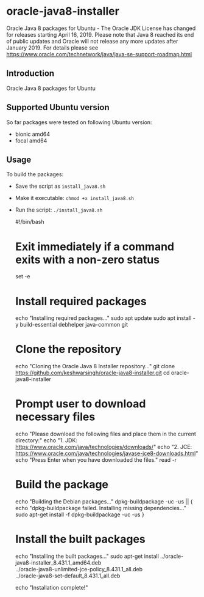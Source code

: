 # oracle-java8-installer
Oracle Java 8 packages for Ubuntu - The Oracle JDK License has changed for releases starting April 16, 2019.
Please note that Java 8 reached its end of public updates and Oracle will not release any more updates after January 2019. For details please see https://www.oracle.com/technetwork/java/java-se-support-roadmap.html

Introduction
------------

Oracle Java 8 packages for Ubuntu

Supported Ubuntu version
-------------------------

So far packages were tested on following Ubuntu version:

- bionic amd64
- focal amd64

Usage
-----

To build the packages:

- Save the script as `install_java8.sh`
- Make it executable: `chmod +x install_java8.sh`
- Run the script: `./install_java8.sh`

    #!/bin/bash
    
    # Exit immediately if a command exits with a non-zero status
    set -e
    
    # Install required packages
    echo "Installing required packages..."
    sudo apt update
    sudo apt install -y build-essential debhelper java-common git
    
    # Clone the repository
    echo "Cloning the Oracle Java 8 Installer repository..."
    git clone https://github.com/keshwarsingh/oracle-java8-installer.git
    cd oracle-java8-installer
    
    # Prompt user to download necessary files
    echo "Please download the following files and place them in the current directory:"
    echo "1. JDK: https://www.oracle.com/java/technologies/downloads/"
    echo "2. JCE: https://www.oracle.com/java/technologies/javase-jce8-downloads.html"
    echo "Press Enter when you have downloaded the files."
    read -r
    
    # Build the package
    echo "Building the Debian packages..."
    dpkg-buildpackage -uc -us || {
        echo "dpkg-buildpackage failed. Installing missing dependencies..."
        sudo apt-get install -f
        dpkg-buildpackage -uc -us
    }
    
    # Install the built packages
    echo "Installing the built packages..."
    sudo apt-get install ../oracle-java8-installer_8.431.1_amd64.deb \
                         ../oracle-java8-unlimited-jce-policy_8.431.1_all.deb \
                         ../oracle-java8-set-default_8.431.1_all.deb
    
    echo "Installation complete!"
